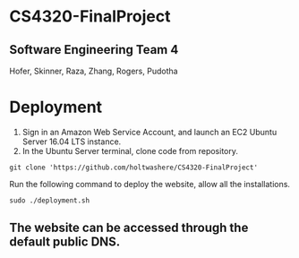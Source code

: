 # CS4320-FinalProject
## Software Engineering Team 4
Hofer, Skinner, Raza, Zhang, Rogers, Pudotha

# Deployment

1. Sign in an Amazon Web Service Account, and launch an EC2 Ubuntu Server 16.04 LTS instance.
2. In the Ubuntu Server terminal, clone code from repository.
```
git clone 'https://github.com/holtwashere/CS4320-FinalProject'
```

Run the following command to deploy the website, allow all the installations.

```
sudo ./deployment.sh
```

## The website can be accessed through the default public DNS.
